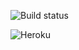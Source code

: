![Build status](https://ci.appveyor.com/api/projects/status/ouee3b9d7jwkjcr1/branch/master?svg=true)

![Heroku](http://heroku-badge.herokuapp.com/?app=redux-test2&root=index.html)
